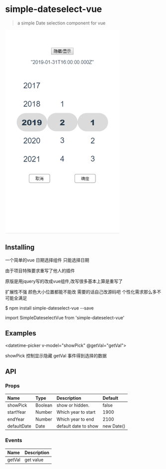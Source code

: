 # simple-dateselect-vue

> a simple Date selection component for vue

 ![image](https://github.com/mshaital/simple-dateselect-vue/blob/master/src/assets/20190202110036.png)
## Installing

<p>一个简单的vue 日期选择组件 只能选择日期</p>
<p>由于项目特殊要求重写了他人的插件</p>
<p>原版是用jquery写的改成vue组件,改写很多基本上算是重写了</p>
<p>扩展性不强 颜色大小位置都能不能改 需要的话自己改源码吧 个性化需求那么多不可能全满足</p>

$ npm install simple-dateselect-vue --save

import SimpleDateselectVue from 'simple-dateselect-vue'

## Examples
<datetime-picker v-model="showPick" @getVal="getVal"></datetime-picker> <br>

showPick 控制显示隐藏
getVal 事件得到选择的数据

## API

### Props
| Name        | Type     | Description            | Default                  |
| :-----      | :------- | :----------------------| :----------------------- |
| showPick    | Boolean  | show or hidden.        | false                    |
| startYear   | Number   | Which year to start    | 1900                     |
| endYear     | Number   | Which year to end      | 2100                     |
| defaultDate | Date     | default date to show   | new Date()               |

### Events

| Name    | Description |
| :-----  | :---------- |
| getVal  |  get value  |

